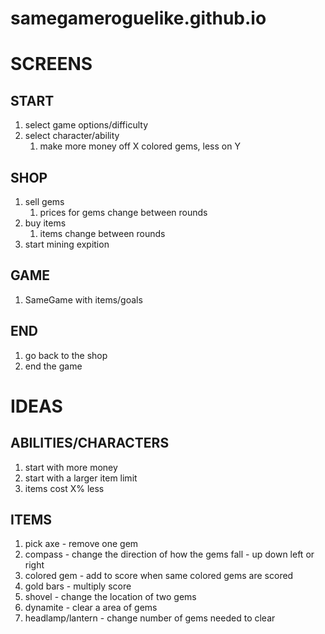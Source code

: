 # samegameroguelike.github.io

# SCREENS
## START
1. select game options/difficulty
1. select character/ability
    1. make more money off X colored gems, less on Y
## SHOP
1. sell gems
    1. prices for gems change between rounds
1. buy items
    1. items change between rounds
1. start mining expition
## GAME
1. SameGame with items/goals
## END
1. go back to the shop
1. end the game

# IDEAS
## ABILITIES/CHARACTERS
1. start with more money
1. start with a larger item limit
1. items cost X% less
## ITEMS
1. pick axe - remove one gem
1. compass - change the direction of how the gems fall - up down left or right
1. colored gem - add to score when same colored gems are scored
1. gold bars - multiply score
1. shovel - change the location of two gems
1. dynamite - clear a area of gems
1. headlamp/lantern - change number of gems needed to clear